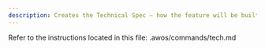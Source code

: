 ```yaml
---
description: Creates the Technical Spec — how the feature will be built.
---
```


Refer to the instructions located in this file: .awos/commands/tech.md
